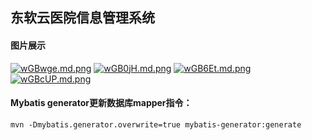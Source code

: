 ## 东软云医院信息管理系统

#### 图片展示

[![wGBwge.md.png](https://s1.ax1x.com/2020/09/10/wGBwge.md.png)](https://imgchr.com/i/wGBwge)
[![wGB0jH.md.png](https://s1.ax1x.com/2020/09/10/wGB0jH.md.png)](https://imgchr.com/i/wGB0jH)
[![wGB6Et.md.png](https://s1.ax1x.com/2020/09/10/wGB6Et.md.png)](https://imgchr.com/i/wGB6Et)
[![wGBcUP.md.png](https://s1.ax1x.com/2020/09/10/wGBcUP.md.png)](https://imgchr.com/i/wGBcUP)

#### Mybatis generator更新数据库mapper指令：
~~~~
mvn -Dmybatis.generator.overwrite=true mybatis-generator:generate
~~~~
